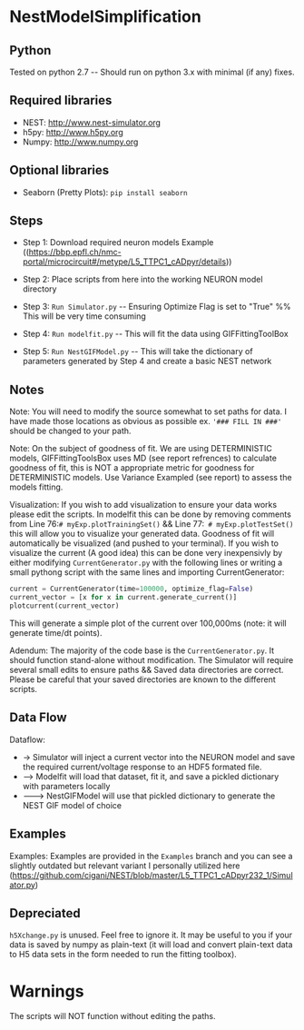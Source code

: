 # NestModelSimplification

## Python
Tested on python 2.7 -- Should run on python 3.x with minimal (if any) fixes.

## Required libraries
* NEST: http://www.nest-simulator.org
* h5py: http://www.h5py.org
* Numpy: http://www.numpy.org

## Optional libraries
* Seaborn (Pretty Plots): `pip install seaborn`

## Steps
* Step 1: Download required neuron models Example ((https://bbp.epfl.ch/nmc-portal/microcircuit#/metype/L5_TTPC1_cADpyr/details))

* Step 2: Place scripts from here into the working NEURON model directory

* Step 3: `Run Simulator.py` -- Ensuring Optimize Flag is set to "True" %% This will be very time consuming

* Step 4: `Run modelfit.py` -- This will fit the data using GIFFittingToolBox 

* Step 5: `Run NestGIFModel.py` -- This will take the dictionary of parameters generated by Step 4 and create a basic NEST network

## Notes
Note: You will need to modify the source somewhat to set paths for data. I have made those locations as obvious as possible ex. `'### FILL IN ###'` should be changed to your path. 

Note: On the subject of goodness of fit. We are using DETERMINISTIC models, GIFFittingToolsBox uses MD (see report refrences) to calculate goodness of fit, this is NOT a appropriate metric for goodness for DETERMINISTIC models. Use Variance Exampled (see report) to assess the models fitting.  

Visualization: If you wish to add visualization to ensure your data works please edit the scripts. In modelfit this can be done by removing comments from Line 76:`# myExp.plotTrainingSet()` && Line 77:` # myExp.plotTestSet()` this will allow you to visualize your generated data. Goodness of fit will automatically be visualized (and pushed to your terminal). If you wish to visualize the current (A good idea) this can be done very inexpensivly by either modifying `CurrentGenerator.py` with the following lines or writing a small pythong script with the same lines and importing CurrentGenerator:
```python
current = CurrentGenerator(time=100000, optimize_flag=False)                         
current_vector = [x for x in current.generate_current()]                                         
plotcurrent(current_vector)
```
This will generate a simple plot of the current over 100,000ms (note: it will generate time/dt points).

Adendum: The majority of the code base is the `CurrentGenerator.py`. It should function stand-alone without modification. The Simulator will require several small edits to ensure paths && Saved data directories are correct. Please be careful that your saved directories are known to the different scripts.

## Data Flow

Dataflow:
* -> Simulator will inject a current vector into the NEURON model and save the required current/voltage response to an HDF5 formated file.
* --> Modelfit will load that dataset, fit it, and save a pickled dictionary with parameters locally
* ---> NestGIFModel will use that pickled dictionary to generate the NEST GIF model of choice 

## Examples

Examples: Examples are provided in the `Examples` branch and you can see a slightly outdated but relevant variant I personally utilized here (https://github.com/cigani/NEST/blob/master/L5_TTPC1_cADpyr232_1/Simulator.py)

## Depreciated

`h5Xchange.py` is unused. Feel free to ignore it. It may be useful to you if your data is saved by numpy as plain-text (it will load and convert plain-text data to H5 data sets in the form needed to run the fitting toolbox).

# Warnings

The scripts will NOT function without editing the paths.
